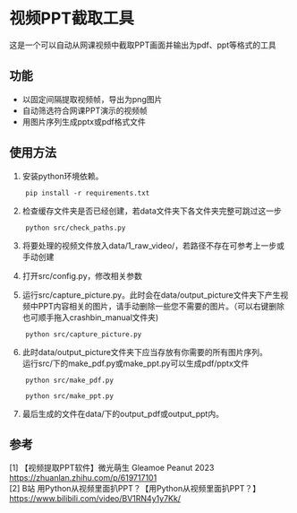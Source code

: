 # 视频PPT截取工具
这是一个可以自动从网课视频中截取PPT画面并输出为pdf、ppt等格式的工具

## 功能
+ 以固定间隔提取视频帧，导出为png图片
+ 自动筛选符合网课PPT演示的视频帧
+ 用图片序列生成pptx或pdf格式文件

## 使用方法
1. 安装python环境依赖。  
```shell
    pip install -r requirements.txt
```
   
2. 检查缓存文件夹是否已经创建，若data文件夹下各文件夹完整可跳过这一步
```shell
    python src/check_paths.py
```

3. 将要处理的视频文件放入data/1_raw_video/，若路径不存在可参考上一步或手动创建

4. 打开src/config.py，修改相关参数  

5. 运行src/capture_picture.py。此时会在data/output_picture文件夹下产生视频中PPT内容相关的图片，请手动删除一些您不需要的图片。（可以右键删除也可顺手拖入crashbin_manual文件夹)
```shell
    python src/capture_picture.py
```

6. 此时data/output_picture文件夹下应当存放有你需要的所有图片序列。  
运行src/下的make_pdf.py或make_ppt.py可以生成pdf/pptx文件
```shell
    python src/make_pdf.py
```

```shell
    python src/make_ppt.py
```

7. 最后生成的文件在data/下的output_pdf或output_ppt内。

## 参考
[1] 【视频提取PPT软件】微光萌生 Gleamoe Peanut 2023 https://zhuanlan.zhihu.com/p/619717101  
[2] B站 用Python从视频里面扒PPT？【用Python从视频里面扒PPT？】 https://www.bilibili.com/video/BV1RN4y1y7Kk/
